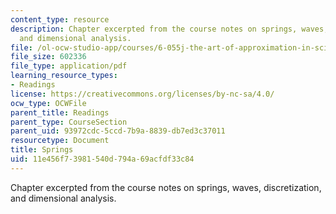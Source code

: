 ```yaml
---
content_type: resource
description: Chapter excerpted from the course notes on springs, waves, discretization,
  and dimensional analysis.
file: /ol-ocw-studio-app/courses/6-055j-the-art-of-approximation-in-science-and-engineering-spring-2008/11e456f73981540d794a69acfdf33c84_may12.pdf
file_size: 602336
file_type: application/pdf
learning_resource_types:
- Readings
license: https://creativecommons.org/licenses/by-nc-sa/4.0/
ocw_type: OCWFile
parent_title: Readings
parent_type: CourseSection
parent_uid: 93972cdc-5ccd-7b9a-8839-db7ed3c37011
resourcetype: Document
title: Springs
uid: 11e456f7-3981-540d-794a-69acfdf33c84
---
```

Chapter excerpted from the course notes on springs, waves, discretization, and dimensional analysis.